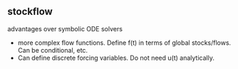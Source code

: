 ## stockflow

advantages over symbolic ODE solvers
* more complex flow functions. Define f(t) in terms of global stocks/flows. Can be conditional, etc.
* Can define discrete forcing variables. Do not need u(t) analytically.
